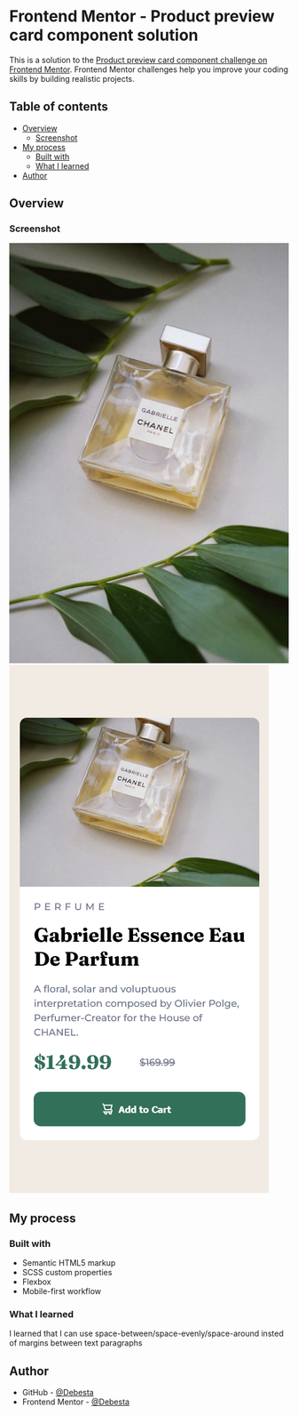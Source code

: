 # Frontend Mentor - Product preview card component solution

This is a solution to the [Product preview card component challenge on Frontend Mentor](https://www.frontendmentor.io/challenges/product-preview-card-component-GO7UmttRfa). Frontend Mentor challenges help you improve your coding skills by building realistic projects.

## Table of contents

- [Overview](#overview)
  - [Screenshot](#screenshot)
- [My process](#my-process)
  - [Built with](#built-with)
  - [What I learned](#what-i-learned)
- [Author](#author)

## Overview

### Screenshot

![](./images/image-product-desktop.jpg)
![](./images/my-solution-mobile.png)

## My process

### Built with

- Semantic HTML5 markup
- SCSS custom properties
- Flexbox
- Mobile-first workflow

### What I learned

I learned that I can use space-between/space-evenly/space-around insted of margins between text paragraphs

## Author

- GitHub - [@Debesta](https://github.com/Debesta)
- Frontend Mentor - [@Debesta](https://www.frontendmentor.io/profile/Debesta)
